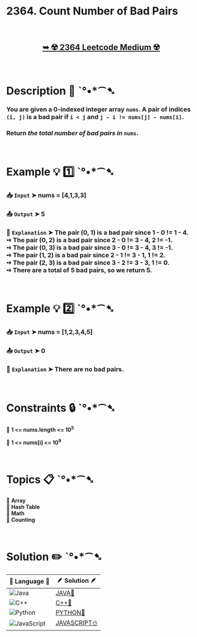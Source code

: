 # 2364. Count Number of Bad Pairs

</br>

<h2 align="center"> 

<a href="https://leetcode.com/problems/count-number-of-bad-pairs/description/?envType=daily-question&envId=2025-02-09"><strong>➥ ☢️ 2364 Leetcode Medium ☢️ </strong></a>
</h2>

</br>

# Description 📜 ˋ°•*⁀➷

### You are given a 0-indexed integer array `nums`. A pair of indices `(i, j)` is a bad pair if `i < j` and `j - i != nums[j] - nums[i]`.

### Return *the total number of bad pairs in* `nums`.

</br>

# Example 💡 1️⃣ ˋ°•*⁀➷

  ### 📥 `Input`  ➤ nums = [4,1,3,3]

  ### 📤 `Output`  ➤ 5

  ### 🔦 `Explanation`  ➤ The pair (0, 1) is a bad pair since 1 - 0 != 1 - 4.</br> ➺ The pair (0, 2) is a bad pair since 2 - 0 != 3 - 4, 2 != -1.</br> ➺ The pair (0, 3) is a bad pair since 3 - 0 != 3 - 4, 3 != -1.</br> ➺ The pair (1, 2) is a bad pair since 2 - 1 != 3 - 1, 1 != 2.</br> ➺ The pair (2, 3) is a bad pair since 3 - 2 != 3 - 3, 1 != 0.</br> ➺ There are a total of 5 bad pairs, so we return 5.

</br>

# Example 💡 2️⃣ ˋ°•*⁀➷

  ### 📥 `Input` ➤ nums = [1,2,3,4,5]

  ### 📤 `Output`  ➤ 0

  ### 🔦 `Explanation` ➤ There are no bad pairs.

</br>

# Constraints 🔒 ˋ°•*⁀➷

🔹 **1 <= nums.length <= 10<sup>5</sup>** </br>

🔹 **1 <= nums[i] <= 10<sup>9</sup>** </br>

</br>

# Topics 📋 ˋ°•*⁀➷

🔸 **Array**  </br>
🔸 **Hash Table**  </br>
🔸 **Math**  </br>
🔸 **Counting**  </br>

</br>

# Solution ✏️ ˋ°•*⁀➷

| 📒 Language 📒  | 🪶 Solution 🪶 |
| ------------- | ------------- |
|  ![Java](https://img.shields.io/badge/java-%23ED8B00.svg?style=for-the-badge&logo=openjdk&logoColor=white)  | [JAVA🍁]() |
|  ![C++](https://img.shields.io/badge/c++-%2300599C.svg?style=for-the-badge&logo=c%2B%2B&logoColor=white)  | [C++🎲]()  |
|  ![Python](https://img.shields.io/badge/python-3670A0?style=for-the-badge&logo=python&logoColor=ffdd54)    | [PYTHON🍰]() |
| ![JavaScript](https://img.shields.io/badge/javascript-%23323330.svg?style=for-the-badge&logo=javascript&logoColor=%23F7DF1E)   | [JAVASCRIPT☃️]() |

